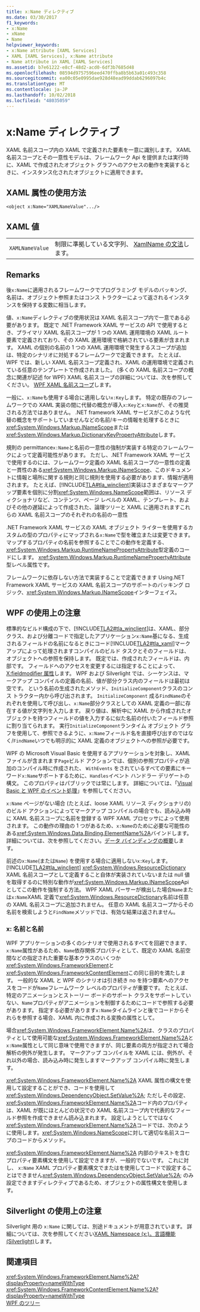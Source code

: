 ```yaml
---
title: x:Name ディレクティブ
ms.date: 03/30/2017
f1_keywords:
- x:Name
- xName
- Name
helpviewer_keywords:
- x:Name attribute [XAML Services]
- XAML [XAML Services], x:Name attribute
- Name attribute in XAML [XAML Services]
ms.assetid: b7e61222-e8cf-48d2-acd0-6df3b7685d48
ms.openlocfilehash: 08594d9757596eed470ffba8b5b63a01c493c358
ms.sourcegitcommit: ea00c05e0995dae928d48ead99ddab6296097b4c
ms.translationtype: MT
ms.contentlocale: ja-JP
ms.lasthandoff: 10/02/2018
ms.locfileid: "48035059"
---
```

# <a name="xname-directive"></a>x:Name ディレクティブ
XAML 名前スコープ内の XAML で定義された要素を一意に識別します。 XAML 名前スコープとその一意性モデルは、フレームワーク Api を提供または実行時に、XAML で作成されたオブジェクト グラフへのアクセスの動作を実装するときに、インスタンス化されたオブジェクトに適用できます。  
  
## <a name="xaml-attribute-usage"></a>XAML 属性の使用方法  
  
```xaml  
<object x:Name="XAMLNameValue".../>  
```  
  
## <a name="xaml-values"></a>XAML 値  
  
|||  
|-|-|  
|`XAMLNameValue`|制限に準拠している文字列、 [XamlName の文法](../../../docs/framework/xaml-services/xamlname-grammar.md)します。|  
  
## <a name="remarks"></a>Remarks  
 後`x:Name`に適用されるフレームワークでプログラミング モデルのバッキング、名前は、オブジェクト参照またはコンス トラクターによって返されるインスタンスを保持する変数に相当します。  
  
 値、`x:Name`ディレクティブの使用状況は XAML 名前スコープ内で一意である必要があります。 既定で .NET Framework XAML サービスの API で使用するとき、プライマリ XAML 名前スコープが 1 つの XAML 運用環境の XAML ルート要素で定義されており、その XAML 運用環境で格納されている要素が含まれます。 XAML の個別の名前の 1 つの XAML 運用環境で発生するスコープが追加は、特定のシナリオに対処するフレームワークで定義できます。 たとえば、WPF では、新しい XAML 名前スコープ定義され、XAML の運用環境で定義されている任意のテンプレートで作成されました。 (多くの XAML 名前スコープの概念に関連が記述 for WPF) XAML 名前スコープの詳細については、次を参照してください。 [WPF XAML 名前スコープ](../../../docs/framework/wpf/advanced/wpf-xaml-namescopes.md)します。  
  
 一般に、`x:Name`も使用する場合に適用しない`x:Key`します。 特定の既存のフレームワークでの XAML 実装の間に代替の概念が導入`x:Key`と`x:Name`が、その推奨される方法ではありません。 .NET framework XAML サービスがこのような代替の概念をサポートしていませんなどの名前/キーの情報を処理するときに<xref:System.Windows.Markup.INameScope>または<xref:System.Windows.Markup.DictionaryKeyPropertyAttribute>します。  
  
 規則の permittance`x:Name`と名前の一意性の強制が実装する特定のフレームワークによって定義可能性があります。 ただし、.NET Framework XAML サービスで使用するのには、フレームワーク定義の XAML 名前スコープの一意性の定義と一貫性のある<xref:System.Windows.Markup.INameScope>、このドキュメントに情報と場所に関する規則と同じ規則を使用する必要があります、情報が適用されます。 たとえば、[!INCLUDE[TLA#tla_winclient](../../../includes/tlasharptla-winclient-md.md)]実装はさまざまなマークアップ要素を個別に分割<xref:System.Windows.NameScope>範囲は、リソース ディクショナリなど、コンテンツ、ページ レベルの XAML、テンプレート、およびその他の遅延によって作成された、論理ツリーと XAML に適用されますこれらの XAML 名前スコープのそれぞれの名前の一意性  
  
 .NET Framework XAML サービスの XAML オブジェクト ライターを使用するカスタムの型のプロパティにマップされる`x:Name`で型を確立または変更できます。 マップするプロパティの名前を参照することでこの動作を定義する、<xref:System.Windows.Markup.RuntimeNamePropertyAttribute>型定義のコードにします。  <xref:System.Windows.Markup.RuntimeNamePropertyAttribute> 型レベル属性です。  
  
 フレームワークに依存しない方法で実装することで定義できます Using.NET Framework XAML サービスの XAML 名前スコープのサポートのバッキング ロジック、<xref:System.Windows.Markup.INameScope>インターフェイス。  
  
## <a name="wpf-usage-notes"></a>WPF の使用上の注意  
 標準的なビルド構成の下で、[!INCLUDE[TLA2#tla_winclient](../../../includes/tla2sharptla-winclient-md.md)]は、XAML、部分クラス、および分離コードで指定したアプリケーション`x:Name`基になる、生成されるフィールドの名前になるときにコード[!INCLUDE[TLA2#tla_xaml](../../../includes/tla2sharptla-xaml-md.md)]マークアップによって処理されますコンパイルのビルド タスクとそのフィールドは、オブジェクトへの参照を保持します。 既定では、作成されたフィールドは、内部です。 フィールドへのアクセスを変更するには指定することによって、 [X:fieldmodifier 属性](../../../docs/framework/xaml-services/x-fieldmodifier-directive.md)します。 WPF および Silverlight では、シーケンスは、マークアップ コンパイルの定義の名前、値が部分クラス内のフィールドは最初は空です。 という名前の生成されたメソッド、`InitializeComponent`クラスのコンス トラクター内から呼び出されます。 `InitializeComponent` 成る`FindName`のそれぞれを使用して呼び出し、`x:Name`部分クラスとしての XAML 定義の一部に存在する値が文字列を入力します。 戻り値は、解析中に XAML から作成されたオブジェクトを持つフィールドの値を入力するに似た名前の付いたフィールド参照に割り当てられます。 実行`InitializeComponent`ランタイム オブジェクト グラフを使用して、参照できるように、`x:Name`フィールド名を直接呼び出すのではなく/`FindName`いつでも明示的に XAML 定義のオブジェクトへの参照が必要です。  
  
 WPF の Microsoft Visual Basic を使用するアプリケーションを対象し、XAML ファイルが含まれます`Page`ビルド アクションでは、個別の参照プロパティが追加のコンパイル時に作成された、 `WithEvents` をされているすべての要素にキーワード`x:Name`サポートするために、`Handles`イベント ハンドラー デリゲートの構文。 このプロパティはパブリックでは常にします。 詳細については、「[Visual Basic と WPF のイベント処理](../../../docs/framework/wpf/advanced/visual-basic-and-wpf-event-handling.md)」を参照してください。  
  
 `x:Name` ページがない場合 (たとえば、loose XAML リソース ディクショナリの) のビルド アクションによってマークアップ コンパイルの場合でも、読み込み時に XAML 名前スコープに名前を登録する WPF XAML プロセッサによって使用されます。 この動作の理由の 1 つがあるため、`x:Name`のために必要な可能性のある<xref:System.Windows.Data.Binding.ElementName%2A>バインドします。 詳細については、次を参照してください。[データ バインディングの概要](../../../docs/framework/wpf/data/data-binding-overview.md)します。  
  
 前述の`x:Name`(または`Name`) を使用する場合に適用しない`x:Key`します。 [!INCLUDE[TLA2#tla_winclient](../../../includes/tla2sharptla-winclient-md.md)] <xref:System.Windows.ResourceDictionary> XAML 名前スコープとして定義すること自体が実装されていないまたは null 値を取得するのに特別な動作が<xref:System.Windows.Markup.INameScope>Api としてこの動作を強制する方法。 WPF XAML パーサーが検出した場合`Name`または`x:Name`XAML 定義で<xref:System.Windows.ResourceDictionary>名前は任意の XAML 名前スコープに追加されません。 任意の XAML 名前スコープからその名前を検索しようと`FindName`メソッドでは、有効な結果は返されません。  
  
### <a name="xname-and-name"></a>x: 名前と名前  
 WPF アプリケーションの多くのシナリオで使用されるすべてを回避できます、`x:Name`属性があるため、`Name`依存関係プロパティとして、既定の XAML 名前空間などの指定された重要な基本クラスのいくつか<xref:System.Windows.FrameworkElement>と<xref:System.Windows.FrameworkContentElement>この同じ目的を満たします。 一般的な XAML と WPF のシナリオは引き続き no を持つ要素へのアクセスをコードが`Name`フレームワーク レベルのプロパティが重要です。 たとえば、特定のアニメーションとストーリー ボードのサポート クラスをサポートしていない、`Name`プロパティがアニメーションを制御するためにコードで参照する必要があります。 指定する必要があります`x:Name`タイムラインと後でコードからそれらを参照する場合、XAML 内に作成される変換の属性として。  
  
 場合<xref:System.Windows.FrameworkElement.Name%2A>は、クラスのプロパティとして使用可能な<xref:System.Windows.FrameworkElement.Name%2A>と`x:Name`属性として同じ意味で使用できますが、同じ要素の両方が指定されて場合解析の例外が発生します。 マークアップ コンパイルを XAML には、例外が、それ以外の場合、読み込み時に発生しますマークアップ コンパイル時に発生します。  
  
 <xref:System.Windows.FrameworkElement.Name%2A> XAML 属性の構文を使用して設定することができ、コードを使用して<xref:System.Windows.DependencyObject.SetValue%2A>; ただしその設定、<xref:System.Windows.FrameworkElement.Name%2A>コード内のプロパティは、XAML が既にほとんどの状況での XAML 名前スコープ内で代表的なフィールド参照を作成できません読み込まれます。 設定しようとしてではなく<xref:System.Windows.FrameworkElement.Name%2A>コードでは、次のように使用します。<xref:System.Windows.NameScope>に対して適切な名前スコープのコードからメソッド。  
  
 <xref:System.Windows.FrameworkElement.Name%2A> 内部のテキストを含むプロパティ要素構文を使用して設定できますが、一般的でないです。 これに対し、 `x:Name` XAML プロパティ要素構文でまたはを使用してコードで設定することはできません<xref:System.Windows.DependencyObject.SetValue%2A>; のみ設定できますディレクティブであるため、オブジェクトの属性構文を使用します。  
  
## <a name="silverlight-usage-notes"></a>Silverlight の使用上の注意  
 Silverlight 用の `x:Name` に関しては、別途ドキュメントが用意されています。 詳細については、次を参照してください[XAML Namespace (x:)。言語機能 (Silverlight)](https://go.microsoft.com/fwlink/?LinkId=199081)します。  
  
## <a name="see-also"></a>関連項目  
 <xref:System.Windows.FrameworkElement.Name%2A?displayProperty=nameWithType>  
 <xref:System.Windows.FrameworkContentElement.Name%2A?displayProperty=nameWithType>  
 [WPF のツリー](../../../docs/framework/wpf/advanced/trees-in-wpf.md)

